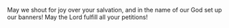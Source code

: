 May we shout for joy over your salvation, and in the name of our God set up our banners! May the Lord fulfill all your petitions!
